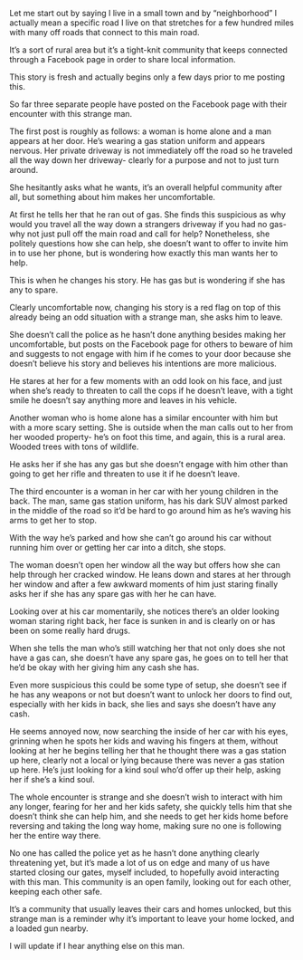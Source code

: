 Let me start out by saying I live in a small town and by “neighborhood” I actually mean a specific road I live on that stretches for a few hundred miles with many off roads that connect to this main road.

It’s a sort of rural area but it’s a tight-knit community that keeps connected through a Facebook page in order to share local information.

This story is fresh and actually begins only a few days prior to me posting this. 

So far three separate people have posted on the Facebook page with their encounter with this strange man.

The first post is roughly as follows: a woman is home alone and a man appears at her door. He’s wearing a gas station uniform and appears nervous. Her private driveway is not immediately off the road so he traveled all the way down her driveway- clearly for a purpose and not to just turn around. 

She hesitantly asks what he wants, it’s an overall helpful community after all, but something about him makes her uncomfortable. 

At first he tells her that he ran out of gas. She finds this suspicious as why would you travel all the way down a strangers driveway if you had no gas- why not just pull off the main road and call for help? Nonetheless, she politely questions how she can help, she doesn’t want to offer to invite him in to use her phone, but is wondering how exactly this man wants her to help.

This is when he changes his story. He has gas but is wondering if she has any to spare.

Clearly uncomfortable now, changing his story is a red flag on top of this already being an odd situation with a strange man, she asks him to leave.

She doesn’t call the police as he hasn’t done anything besides making her uncomfortable, but posts on the Facebook page for others to beware of him and suggests to not engage with him if he comes to your door because she doesn’t believe his story and believes his intentions are more malicious.

He stares at her for a few moments with an odd look on his face, and just when she’s ready to threaten to call the cops if he doesn’t leave, with a tight smile he doesn’t say anything more and leaves in his vehicle. 

Another woman who is home alone has a similar encounter with him but with a more scary setting. She is outside when the man calls out to her from her wooded property- he’s on foot this time, and again, this is a rural area. Wooded trees with tons of wildlife.

He asks her if she has any gas but she doesn’t engage with him other than going to get her rifle and threaten to use it if he doesn’t leave.

The third encounter is a woman in her car with her young children in the back. The man, same gas station uniform, has his dark SUV almost parked in the middle of the road so it’d be hard to go around him as he’s waving his arms to get her to stop.

With the way he’s parked and how she can’t go around his car without running him over or getting her car into a ditch, she stops.

The woman doesn’t open her window all the way but offers how she can help through her cracked window. He leans down and stares at her through her window and after a few awkward moments of him just staring finally asks her if she has any spare gas with her he can have.

Looking over at his car momentarily, she notices there’s an older looking woman staring right back, her face is sunken in and is clearly on or has been on some really hard drugs.

When she tells the man who’s still watching her that not only does she not have a gas can, she doesn’t have any spare gas, he goes on to tell her that he’d be okay with her giving him any cash she has.

Even more suspicious this could be some type of setup, she doesn’t see if he has any weapons or not but doesn’t want to unlock her doors to find out, especially with her kids in back, she lies and says she doesn’t have any cash.

He seems annoyed now, now searching the inside of her car with his eyes, grinning when he spots her kids and waving his fingers at them, without looking at her he begins telling her that he thought there was a gas station up here, clearly not a local or lying because there was never a gas station up here. He’s just looking for a kind soul who’d offer up their help, asking her if she’s a kind soul.

The whole encounter is strange and she doesn’t wish to interact with him any longer, fearing for her and her kids safety, she quickly tells him that she doesn’t think she can help him, and she needs to get her kids home before reversing and taking the long way home, making sure no one is following her the entire way there.

No one has called the police yet as he hasn’t done anything clearly threatening yet, but it’s made a lot of us on edge and many of us have started closing our gates, myself included, to hopefully avoid interacting with this man. This community is an open family, looking out for each other, keeping each other safe. 

It’s a community that usually leaves their cars and homes unlocked, but this strange man is a reminder why it’s important to leave your home locked, and a loaded gun nearby.

I will update if I hear anything else on this man.